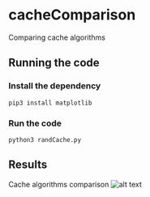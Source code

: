 # cacheComparison
Comparing cache algorithms

## Running the code
### Install the dependency 
`pip3 install matplotlib`
### Run the code
`python3 randCache.py`

## Results
Cache algorithms comparison
![alt text](https://github.com/omriAR1/cacheComparison/blob/main/image.jpg?raw=true)
